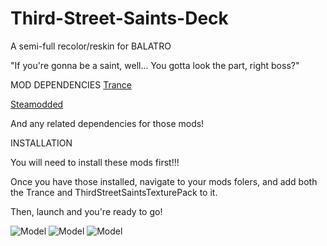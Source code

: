 # Third-Street-Saints-Deck
A semi-full recolor/reskin for BALATRO

"If you're gonna be a saint, well... You gotta look the part, right boss?"

MOD DEPENDENCIES
[Trance](https://github.com/MathIsFun0/Trance) 

[Steamodded](https://github.com/Steamopollys/Steamodded/wiki)

And any related dependencies for those mods!


INSTALLATION

You will need to install these mods first!!! 

Once you have those installed, navigate to your mods folers, and add both the Trance and ThirdStreetSaintsTexturePack to it.

Then, launch and you're ready to go!

![Model](https://i.imgur.com/SsKBwCZ.png)
![Model](https://i.imgur.com/llViJs5.png)
![Model](https://i.imgur.com/S1nXwSm.png)
